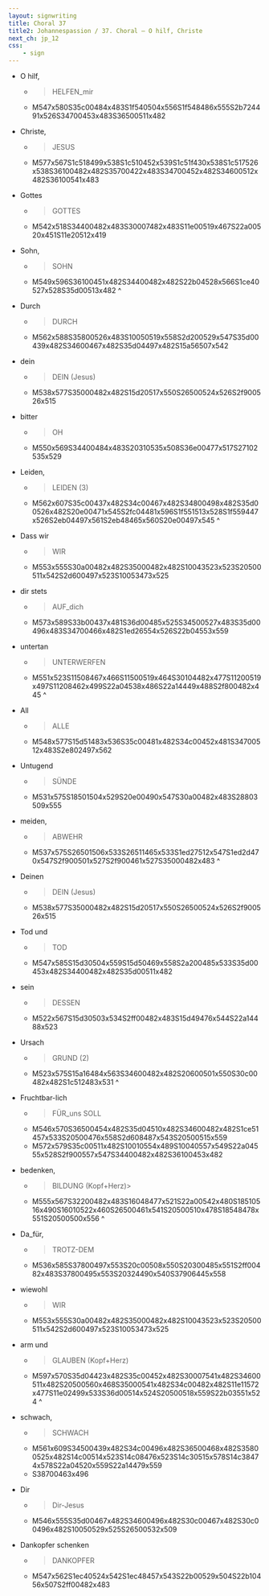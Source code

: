```yaml
---
layout: signwriting
title: Choral 37
title2: Johannespassion / 37. Choral – O hilf, Christe
next_ch: jp_12
css:
    - sign
---
```


<!--
https://www.signbank.org/signpuddle2.0/searchword.php
https://www.sutton-signwriting.io/signmaker
-->

- O hilf,
    + > HELFEN_mir
    + M547x580S35c00484x483S1f540504x556S1f548486x555S2b724491x526S34700453x483S36500511x482
- Christe,
    + > JESUS
    + M577x567S1c518499x538S1c510452x539S1c51f430x538S1c517526x538S36100482x482S35700422x483S34700452x482S34600512x482S36100541x483
- Gottes
    + > GOTTES
    + M542x518S34400482x483S30007482x483S11e00519x467S22a00520x451S11e20512x419
- Sohn,
    + > SOHN
    + M549x596S36100451x482S34400482x482S22b04528x566S1ce40527x528S35d00513x482
^

- Durch
    + > DURCH
    + M562x588S35800526x483S10050519x558S2d200529x547S35d00439x482S34600467x482S35d04497x482S15a56507x542
- dein
    + > DEIN (Jesus)
    + M538x577S35000482x482S15d20517x550S26500524x526S2f900526x515
- bitter
    + > OH
    + M550x569S34400484x483S20310535x508S36e00477x517S27102535x529
- Leiden,
    + > LEIDEN (3)
    + M562x607S35c00437x482S34c00467x482S34800498x482S35d00526x482S20e00471x545S2fc04481x596S1f551513x528S1f559447x526S2eb04497x561S2eb48465x560S20e00497x545
^

- Dass wir
    + > WIR
    + M553x555S30a00482x482S35000482x482S10043523x523S20500511x542S2d600497x523S10053473x525
- dir  stets
    + > AUF_dich
    + M573x589S33b00437x481S36d00485x525S34500527x483S35d00496x483S34700466x482S1ed26554x526S22b04553x559
- untertan
    + > UNTERWERFEN
    + M551x523S11508467x466S11500519x464S30104482x477S11200519x497S11208462x499S22a04538x486S22a14449x488S2f800482x445
^

- All
    + > ALLE
    + M548x577S15d51483x536S35c00481x482S34c00452x481S34700512x483S2e802497x562
- Untugend
    + > SÜNDE
    + M531x575S18501504x529S20e00490x547S30a00482x483S28803509x555
- meiden,
    + > ABWEHR
    + M537x575S26501506x533S26511465x533S1ed27512x547S1ed2d470x547S2f900501x527S2f900461x527S35000482x483
^


- Deinen
    + > DEIN  (Jesus)
    + M538x577S35000482x482S15d20517x550S26500524x526S2f900526x515
- Tod  und
    + > TOD
    + M547x585S15d30504x559S15d50469x558S2a200485x533S35d00453x482S34400482x482S35d00511x482
- sein
    + > DESSEN
    + M522x567S15d30503x534S2ff00482x483S15d49476x544S22a14488x523
- Ursach
    + > GRUND (2)
    + M523x575S15a16484x563S34600482x482S20600501x550S30c00482x482S1c512483x531
^


- Fruchtbar-lich
    + > FÜR_uns  SOLL
    + M546x570S36500454x482S35d04510x482S34600482x482S1ce51457x533S20500476x558S2d608487x543S20500515x559
    + M572x579S35c00511x482S10010554x489S10040557x549S22a04555x528S2f900557x547S34400482x482S36100453x482
- bedenken,
    + > BILDUNG (Kopf+Herz)>
    + M555x567S32200482x483S16048477x521S22a00542x480S18510516x490S16010522x460S26500461x541S20500510x478S18548478x551S20500500x556
^
- Da_für,
    + > TROTZ-DEM
    + M536x585S37800497x553S20c00508x550S20300485x551S2ff00482x483S37800495x553S20324490x540S37906445x558
  
- wiewohl
    + > WIR
    + M553x555S30a00482x482S35000482x482S10043523x523S20500511x542S2d600497x523S10053473x525
- arm  und
    + > GLAUBEN (Kopf+Herz)
    + M597x570S35d04423x482S35c00452x482S30007541x482S34600511x482S20500560x468S35000541x482S34c00482x482S11e11572x477S11e02499x533S36d00514x524S20500518x559S22b03551x524
^    
- schwach,
    + > SCHWACH
    + M561x609S34500439x482S34c00496x482S36500468x482S35800525x482S14c00514x523S14c08476x523S14c30515x578S14c38474x578S22a04520x559S22a14479x559
    + S38700463x496

- Dir
    + > Dir-Jesus
    + M546x555S35d00467x482S34600496x482S30c00467x482S30c00496x482S10050529x525S26500532x509
- Dankopfer schenken
    + > DANKOPFER
    + M547x562S1ec40524x542S1ec48457x543S22b00529x504S22b10456x507S2ff00482x483

